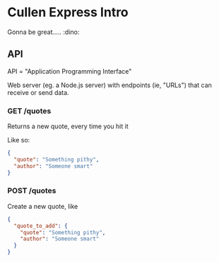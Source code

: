 # Cullen Express Intro

Gonna be great..... :dino:

## API

API = "Application Programming Interface"

Web server (eg. a Node.js server) with endpoints (ie, "URLs") that can receive or send data.

### GET /quotes

Returns a new quote, every time you hit it

Like so:

```json
{
  "quote": "Something pithy",
  "author": "Someone smart"
}
```

### POST /quotes

Create a new quote, like

```json
{
  "quote_to_add": {
    "quote": "Something pithy",
    "author": "Someone smart"
  }
}
```
